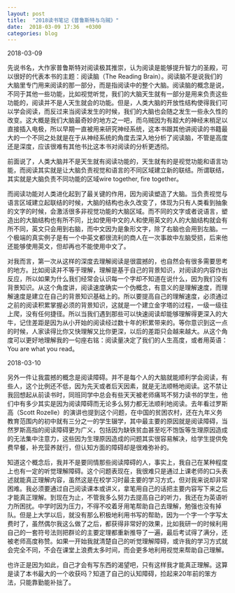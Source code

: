 ```yaml
---
layout: post
title:  "2018读书笔记《普鲁斯特与乌贼》"
date:  2018-03-09 17:36  +0300
categories: blog
---
```


2018-03-09

先说书名，大作家普鲁斯特对阅读极其推崇，认为阅读是能够提升智力的圣殿，可以很好的代表本书的主题：阅读脑（The Reading Brain）。阅读脑不是说我们的大脑里专门用来阅读的那一部分，而是指阅读中的整个大脑。阅读脑的概念是说，不同于其他一些功能，比如视觉听觉，我们的大脑天生就有一部分是用来负责这些功能的，阅读并不是人天生就会的功能。但是，人类大脑的开放性结构使得我们可以学会阅读，而反过来当阅读发生的时候，我们的大脑也会随之发生一些永久性的改变。这大概是我们大脑最奇妙的地方之一吧，而乌贼因为有超大的神经末梢足以直接插入电极，所以早期一直被用来研究神经系统，这本书跟其他讲阅读的书籍最大的一个不同之处就是在于从神经系统的角度去深入地分析了阅读脑，不管是高度还是深度，应该很难有其他书比这本书对阅读的分析更透彻。

前面说了，人类大脑并不是天生就有阅读功能的，天生就有的是视觉功能和语言功能，而阅读其实就是让大脑负责视觉和语言的不同区域建立新的联结。所谓联结，其实就是大脑负责不同功能的区域wire together, fire together。

而阅读功能对人类进化起到了最关键的作用，因为阅读塑造了大脑。当负责视觉与语言区域建立起联结的时候，大脑的结构也永久改变了，体现为只有人类看到抽象的文字的时候，会激活很多非视觉功能的大脑区域。而不同的文字或者说语言，塑造出的大脑结构也有所不同，比如使用中文的人和使用英文的人的大脑结构就会有所不同，英文只会用到右脑，而中文因为是象形文字，除了右脑也会用到左脑。一个极端的真实例子是有一个中英文都很流利的商人在一次事故中左脑受损，后来他还能够使用英文，但却再也不能使用中文了。

对我而言，第一次从这样的深度去理解阅读是很震撼的，也自然会有很多需要思考的地方。比如阅读并不等于理解，理解是基于自己的背景知识，对阅读的内容作出反应，所以如果为什么我们经常会认识每一个字却不知道在说什么，因为我们没有背景知识。从这个角度讲，阅读速度确实一个伪概念，有意义的是理解速度，而理解速度是建立在自己的背景知识基础上的。所以要提高自己的理解速度，必须通过之前的阅读积累掌握必须的背景知识，这就是一个建立金字塔的过程，一级一级往上爬，没有任何捷径。所以当我们遇到那些可以快速阅读却能够理解得更深入的大牛，记住差距是因为从小开始的阅读经过数十年的积累带来的。等你意识到这一点的时候，人家读得比你又快理解又比你更深，以后的差距只会越来越大。从这个角度可以更好地理解我的一句座右铭：阅读量决定了我们的人生高度，或者用英语：You are what you read。

2018-03-10

另外一件让我震撼的概念是阅读障碍。并不是每个人的大脑就能顺利学会阅读，有些人，这个比例还不低，因为先天或者后天因素，就是无法顺畅地阅读。这不禁让我回想起从前读书时，同班同学中总会有些天天被老师痛骂不努力读书的学生，他们中有多少其实是因为阅读障碍而无论多么努力都无法顺利地阅读。去年看过罗斯高（Scott Rozelle）的演讲也提到这个问题，在中国的贫困农村，还在九年义务教育范围内的初中就有三分之一的学生辍学，其中最主要的原因就是阅读障碍，当然罗斯高指的阅读障碍更为广义，包括因为缺铁贫血甚至吃不饱饭等生理原因造成的无法集中注意力，这些因为生理原因造成的问题其实很容易解决，给学生提供免费早餐，补充营养就行，但认知方面的障碍却是很难弥补的。

知道这个概念后，我并不是要同情那些阅读障碍的人，事实上，我自己在某种程度上也有一定的听觉理解障碍。这个问题表现在，我很难只是通过上课老师的口头表述就能真正理解内容，虽然这是在校学习时最主要的学习方式，但对我来说却非常困难。我必须要通过自己阅读课本或讲义，拿笔用自己的话把主要内容写下来之后才能真正理解。到现在为止，不管我多么努力去提高自己的听力，我还在为英语听力所困扰。中学时因为压力，不得不咬着牙用笔帮助自己去理解，勉强也没有掉队。但是上大学以后，就没有那么积极地利用书写的帮助，因为一个字一个字写太费时了，虽然偶尔我这么做了之后，都获得非常好的效果，比如我研一的时候利用自己的一套符号法则把群论的主要定理都重新推导了一遍，最后考试得了满分，还被老师高度称赞。如果一开始我就清楚自己的听觉理解障碍，或许我的学习方式就会完全不同，不会在课堂上浪费太多时间，而会更多地利用视觉来帮助自己理解。

也许正是因为如此，自己才会有写东西的渴望吧，只有这样我才能真正理解。这算是读了本书最大的一个收获吗？知道了自己的认知障碍，捡起来20年前的笨方法，只能靠勤能补拙了。


<!--end-->
